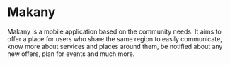 # Makany
Makany is a mobile application based on the community needs. It aims to offer a  place for users who share the same region to easily communicate, know more about services and places around them, be notified about any new offers, plan for events and much more.
